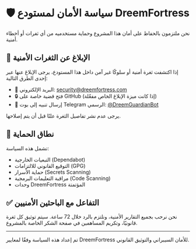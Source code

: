 # 🛡️ سياسة الأمان لمستودع DreemFortress

نحن ملتزمون بالحفاظ على أمان هذا المشروع وحماية مستخدميه من أي ثغرات أو أخطاء أمنية.

## 📣 الإبلاغ عن الثغرات الأمنية

إذا اكتشفت ثغرة أمنية أو سلوكًا غير آمن داخل هذا المستودع، يرجى الإبلاغ عنها عبر إحدى الطرق التالية:

- 📧 البريد الإلكتروني: security@dreemfortress.com
- 🔒 فتح قضية خاصة على GitHub (إذا كانت ميزة الإبلاغ الخاص مفعّلة)
- 📡 إرسال تنبيه إلى بوت Telegram الرسمي: [@DreemGuardianBot](https://t.me/DreemGuardianBot)

يرجى عدم نشر تفاصيل الثغرة علنًا قبل أن يتم إصلاحها.

## 🔐 نطاق الحماية

تشمل هذه السياسة:

- التبعيات الخارجية (Dependabot)
- التوقيع القانوني للالتزامات (GPG)
- حماية الأسرار (Secrets Scanning)
- مراقبة التعليمات البرمجية (Code Scanning)
- وحدات DreemFortress المؤتمتة

## ✅ التفاعل مع الباحثين الأمنيين

نحن نرحب بجميع التقارير الأمنية، ونلتزم بالرد خلال 72 ساعة. سيتم توثيق كل ثغرة قانونيًا، وتكريم المساهمين في صفحة الشكر الخاصة بالمشروع.

---

تم إعداد هذه السياسة وفقًا لمعايير DreemFortress للأمان السيبراني والتوثيق القانوني.

